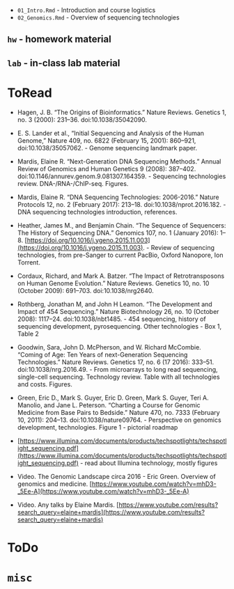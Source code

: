 - `01_Intro.Rmd` - Introduction and course logistics
- `02_Genomics.Rmd` - Overview of sequencing technologies

## `hw` - homework material

## `lab` - in-class lab material

# ToRead

- Hagen, J. B. “The Origins of Bioinformatics.” Nature Reviews. Genetics 1, no. 3 (2000): 231–36. doi:10.1038/35042090.

- E. S. Lander et al., “Initial Sequencing and Analysis of the Human Genome,” Nature 409, no. 6822 (February 15, 2001): 860–921, doi:10.1038/35057062. - Genome sequencing landmark paper.

- Mardis, Elaine R. “Next-Generation DNA Sequencing Methods.” Annual Review of Genomics and Human Genetics 9 (2008): 387–402. doi:10.1146/annurev.genom.9.081307.164359. - Sequencing technologies review. DNA-/RNA-/ChIP-seq. Figures.

- Mardis, Elaine R. “DNA Sequencing Technologies: 2006-2016.” Nature Protocols 12, no. 2 (February 2017): 213–18. doi:10.1038/nprot.2016.182. - DNA sequencing technologies introduction, references.

- Heather, James M., and Benjamin Chain. “The Sequence of Sequencers: The History of Sequencing DNA.” Genomics 107, no. 1 (January 2016): 1–8. [https://doi.org/10.1016/j.ygeno.2015.11.003](https://doi.org/10.1016/j.ygeno.2015.11.003). - Review of sequencing technologies, from pre-Sanger to current PacBio, Oxford Nanopore, Ion Torrent.

- Cordaux, Richard, and Mark A. Batzer. “The Impact of Retrotransposons on Human Genome Evolution.” Nature Reviews. Genetics 10, no. 10 (October 2009): 691–703. doi:10.1038/nrg2640.

- Rothberg, Jonathan M, and John H Leamon. “The Development and Impact of 454 Sequencing.” Nature Biotechnology 26, no. 10 (October 2008): 1117–24. doi:10.1038/nbt1485. - 454 sequencing, history of sequencing development, pyrosequencing. Other technologies - Box 1, Table 2

- Goodwin, Sara, John D. McPherson, and W. Richard McCombie. “Coming of Age: Ten Years of next-Generation Sequencing Technologies.” Nature Reviews. Genetics 17, no. 6 (17 2016): 333–51. doi:10.1038/nrg.2016.49. - From microarrays to long read sequencing, single-cell sequencing. Technology review. Table with all technologies and costs. Figures.

- Green, Eric D., Mark S. Guyer, Eric D. Green, Mark S. Guyer, Teri A. Manolio, and Jane L. Peterson. “Charting a Course for Genomic Medicine from Base Pairs to Bedside.” Nature 470, no. 7333 (February 10, 2011): 204–13. doi:10.1038/nature09764. - Perspective on genomics development, technologies. Figure 1 - pictorial roadmap

- [https://www.illumina.com/documents/products/techspotlights/techspotlight_sequencing.pdf](https://www.illumina.com/documents/products/techspotlights/techspotlight_sequencing.pdf) - read about Illumina technology, mostly figures

- Video. The Genomic Landscape circa 2016 - Eric Green. Overview of genomics and medicine. [https://www.youtube.com/watch?v=mhD3-_5Ee-A](https://www.youtube.com/watch?v=mhD3-_5Ee-A)

- Video. Any talks by Elaine Mardis. [https://www.youtube.com/results?search_query=elaine+mardis](https://www.youtube.com/results?search_query=elaine+mardis)

# ToDo

# `misc`



